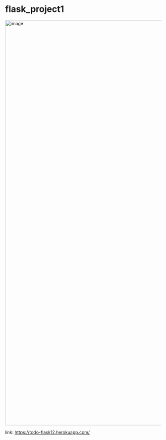 # flask_project1
<img width="1308" alt="image" src="https://user-images.githubusercontent.com/36195767/175953730-c3dbe3a9-c3f7-4439-8fc5-288ac7ca7ce1.png">

link:
https://todo-flask12.herokuapp.com/
